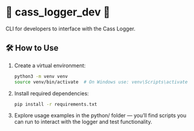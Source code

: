 # 🚀 cass_logger_dev 🚀

CLI for developers to interface with the Cass Logger.

## 🛠️ How to Use

1. Create a virtual environment:

   ```bash
   python3 -m venv venv
   source venv/bin/activate  # On Windows use: venv\Scripts\activate

2. Install required dependencies:

   ```bash
   pip install -r requirements.txt

3. Explore usage examples in the python/ folder — you’ll find scripts you can run to interact with the logger and test functionality.
